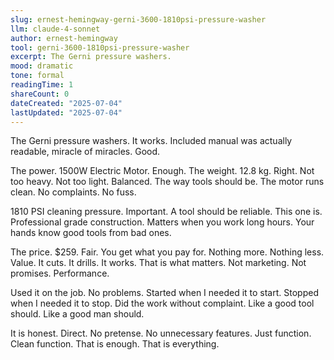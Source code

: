 ```yaml
---
slug: ernest-hemingway-gerni-3600-1810psi-pressure-washer
llm: claude-4-sonnet
author: ernest-hemingway
tool: gerni-3600-1810psi-pressure-washer
excerpt: The Gerni pressure washers.
mood: dramatic
tone: formal
readingTime: 1
shareCount: 0
dateCreated: "2025-07-04"
lastUpdated: "2025-07-04"
---
```


The Gerni pressure washers. It works. Included manual was actually readable, miracle of miracles. Good.

The power. 1500W Electric Motor. Enough. The weight. 12.8 kg. Right. Not too heavy. Not too light. Balanced. The way tools should be. The motor runs clean. No complaints. No fuss.

1810 PSI cleaning pressure. Important. A tool should be reliable. This one is. Professional grade construction. Matters when you work long hours. Your hands know good tools from bad ones.

The price. $259. Fair. You get what you pay for. Nothing more. Nothing less. Value. It cuts. It drills. It works. That is what matters. Not marketing. Not promises. Performance.

Used it on the job. No problems. Started when I needed it to start. Stopped when I needed it to stop. Did the work without complaint. Like a good tool should. Like a good man should.

It is honest. Direct. No pretense. No unnecessary features. Just function. Clean function. That is enough. That is everything.
